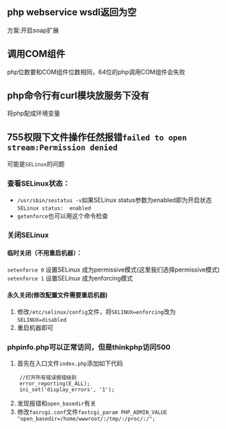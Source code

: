 ## php webservice wsdl返回为空
方案:开启soap扩展
## 调用COM组件
php位数要和COM组件位数相同，64位的php调用COM组件会失败
## php命令行有curl模块放服务下没有
将php配成环境变量
## 755权限下文件操作任然报错`failed to open stream:Permission denied`
可能是`SELinux`的问题
### 查看SELinux状态：
* `/usr/sbin/sestatus -v`如果SELinux status参数为enabled即为开启状态
`SELinux status:  enabled`
* `getenforce`也可以用这个命令检查
### 关闭SELinux
#### 临时关闭（不用重启机器）：
`setenforce 0` 设置SELinux 成为permissive模式(这里我们选择permissive模式)
`setenforce 1` 设置SELinux 成为enforcing模式
#### 永久关闭(修改配置文件需要重启机器)
1. 修改`/etc/selinux/config`文件，将`SELINUX=enforcing`改为`SELINUX=disabled`
2. 重启机器即可
### phpinfo.php可以正常访问，但是thinkphp访问500
1. 首先在入口文件`index.php`添加如下代码
```
    //打开所有错误报错级别
    error_reporting(E_ALL);
    ini_set('display_errors', '1');
```
2. 发现报错和`open_basedir`有关
3. 修改`fasrcgi.conf`文件`fastcgi_param PHP_ADMIN_VALUE "open_basedir=/home/wwwroot/:/tmp/:/proc/:/";
`